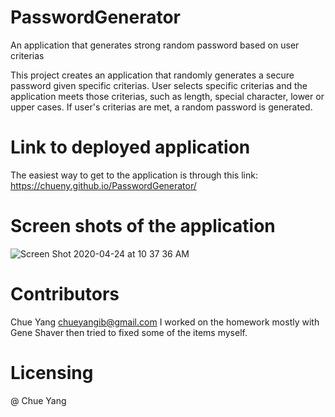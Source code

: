 # PasswordGenerator
An application that generates strong random password based on user criterias

This project creates an application that randomly generates a secure password given specific criterias.  User selects specific criterias  and the application meets those criterias, such as length, special character, lower or upper cases. If user's criterias are met, a random password is generated.

# Link to deployed application
The easiest way to get to the application is through this link: https://chueny.github.io/PasswordGenerator/

# Screen shots of the application 
![Screen Shot 2020-04-24 at 10 37 36 AM](https://user-images.githubusercontent.com/17972802/80230690-e609e780-8617-11ea-99dc-5f8a20e0b011.png)


# Contributors
Chue Yang 
chueyangib@gmail.com
I worked on the homework mostly with Gene Shaver then tried to fixed some of the items myself. 


# Licensing 
@ Chue Yang
